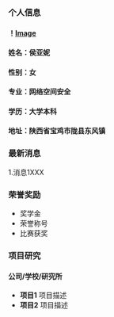 ### 个人信息
#### ！[Image](01.jpg)
#### 姓名：侯亚妮
#### 性别：女
#### 专业：网络空间安全
#### 学历：大学本科
#### 地址：陕西省宝鸡市陇县东风镇

### 最新消息
1.消息1XXX

### 荣誉奖励
- 奖学金
- 荣誉称号
- 比赛获奖

### 项目研究
#### 公司/学校/研究所
- **项目1**
项目描述
- **项目2**
项目描述
